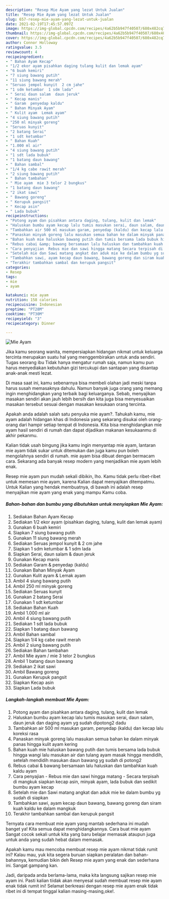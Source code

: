 ```yaml
---
description: "Resep Mie Ayam yang lezat Untuk Jualan"
title: "Resep Mie Ayam yang lezat Untuk Jualan"
slug: 657-resep-mie-ayam-yang-lezat-untuk-jualan
date: 2021-02-19T17:45:57.097Z
image: https://img-global.cpcdn.com/recipes/4a62b5b947f40507/680x482cq70/mie-ayam-foto-resep-utama.jpg
thumbnail: https://img-global.cpcdn.com/recipes/4a62b5b947f40507/680x482cq70/mie-ayam-foto-resep-utama.jpg
cover: https://img-global.cpcdn.com/recipes/4a62b5b947f40507/680x482cq70/mie-ayam-foto-resep-utama.jpg
author: Connor Holloway
ratingvalue: 3.5
reviewcount: 4
recipeingredient:
- " Bahan Ayam Kecap"
- "1/2 ekor ayam pisahkan daging tulang kulit dan lemak ayam"
- "6 buah kemiri"
- "7 siung bawang putih"
- "11 siung bawang merah"
- "Seruas jempol kunyit  2 cm jahe"
- "1 sdm ketumbar  1 sdm lada"
- " Serai daun salam  daun jeruk"
- " Kecap manis"
- " Garam  penyedap kaldu"
- " Bahan Minyak Ayam"
- " Kulit ayam  Lemak ayam"
- "4 siung bawang putih"
- "250 ml minyak goreng"
- "Seruas kunyit"
- "2 batang Serai"
- "1 sdt ketumbar"
- " Bahan Kuah"
- "1.000 ml air"
- "4 siung bawang putih"
- "1 sdt lada bubuk"
- "1 batang daun bawang"
- " Bahan sambal"
- "1/4 kg cabe rawit merah"
- "2 siung bawang putih"
- " Bahan tambahan"
- " Mie ayam  mie 3 telor 2 bungkus"
- "1 batang daun bawang"
- "2 ikat sawi"
- " Bawang goreng"
- " Kerupuk pangsit"
- " Kecap asin"
- " Lada bubuk"
recipeinstructions:
- "Potong ayam dan pisahkan antara daging, tulang, kulit dan lemak"
- "Haluskan bumbu ayam kecap lalu tumis masukan serai, daun salam, daun jeruk dan daging ayam yg sudah dipotong2 dadu"
- "Tambahkan air 500 ml masukan garam, penyedap (kaldu) dan kecap lalu koreksi rasa"
- "Panaskan minyak goreng lalu masukan semua bahan ke dalam minyak panas hingga kulit ayam kering"
- "Bahan kuah mie haluskan bawang putih dan tumis bersama lada bubuk hingga wangi lalu masukan air dan tulang ayam masak hingga mendidih, setelah mendidih masukan daun bawang yg sudah di potong2"
- "Rebus cabai &amp; bawang bersamaan lalu haluskan dan tambahkan kuah kaldu ayam"
- "Cara penyajian  Rebus mie dan sawi hingga matang Secara terpisah di mangkuk siapkan kecap asin, minyak ayam, lada bubuk dan sedikit bumbu ayam kecap"
- "Setelah mie dan Sawi matang angkat dan aduk mie ke dalam bumbu yg sudah di siapkan"
- "Tambahkan sawi, ayam kecap daun bawang, bawang goreng dan siram kuah kaldu ke dalam mangkuk"
- "Terakhir tambahkan sambal dan kerupuk pangsit"
categories:
- Resep
tags:
- mie
- ayam

katakunci: mie ayam 
nutrition: 158 calories
recipecuisine: Indonesian
preptime: "PT28M"
cooktime: "PT30M"
recipeyield: "3"
recipecategory: Dinner

---
```



![Mie Ayam](https://img-global.cpcdn.com/recipes/4a62b5b947f40507/680x482cq70/mie-ayam-foto-resep-utama.jpg)

Jika kamu seorang wanita, mempersiapkan hidangan nikmat untuk keluarga tercinta merupakan suatu hal yang menggembirakan untuk anda sendiri. Tugas seorang ibu Tidak hanya mengatur rumah saja, namun kamu pun harus menyediakan kebutuhan gizi tercukupi dan santapan yang disantap anak-anak mesti lezat.

Di masa  saat ini, kamu sebenarnya bisa membeli olahan jadi meski tanpa harus susah memasaknya dahulu. Namun banyak juga orang yang memang ingin menghidangkan yang terbaik bagi keluarganya. Sebab, menyajikan masakan sendiri akan jauh lebih bersih dan kita juga bisa menyesuaikan masakan tersebut sesuai dengan masakan kesukaan orang tercinta. 



Apakah anda adalah salah satu penyuka mie ayam?. Tahukah kamu, mie ayam adalah hidangan khas di Indonesia yang sekarang disukai oleh orang-orang dari hampir setiap tempat di Indonesia. Kita bisa menghidangkan mie ayam hasil sendiri di rumah dan dapat dijadikan makanan kesukaanmu di akhir pekanmu.

Kalian tidak usah bingung jika kamu ingin menyantap mie ayam, lantaran mie ayam tidak sukar untuk ditemukan dan juga kamu pun boleh mengolahnya sendiri di rumah. mie ayam bisa dibuat dengan bermacam cara. Sekarang ada banyak resep modern yang menjadikan mie ayam lebih enak.

Resep mie ayam pun mudah sekali dibikin, lho. Kamu tidak perlu ribet-ribet untuk memesan mie ayam, karena Kalian dapat menyajikan ditempatmu. Untuk Kalian yang hendak membuatnya, di bawah ini adalah resep menyajikan mie ayam yang enak yang mampu Kamu coba.

<!--inarticleads1-->

##### Bahan-bahan dan bumbu yang dibutuhkan untuk menyiapkan Mie Ayam:

1. Sediakan  Bahan Ayam Kecap
1. Sediakan 1/2 ekor ayam (pisahkan daging, tulang, kulit dan lemak ayam)
1. Gunakan 6 buah kemiri
1. Siapkan 7 siung bawang putih
1. Gunakan 11 siung bawang merah
1. Sediakan Seruas jempol kunyit &amp; 2 cm jahe
1. Siapkan 1 sdm ketumbar &amp; 1 sdm lada
1. Siapkan  Serai, daun salam &amp; daun jeruk
1. Gunakan  Kecap manis
1. Sediakan  Garam &amp; penyedap (kaldu)
1. Gunakan  Bahan Minyak Ayam
1. Gunakan  Kulit ayam &amp; Lemak ayam
1. Ambil 4 siung bawang putih
1. Ambil 250 ml minyak goreng
1. Sediakan Seruas kunyit
1. Gunakan 2 batang Serai
1. Gunakan 1 sdt ketumbar
1. Sediakan  Bahan Kuah
1. Ambil 1.000 ml air
1. Ambil 4 siung bawang putih
1. Sediakan 1 sdt lada bubuk
1. Siapkan 1 batang daun bawang
1. Ambil  Bahan sambal
1. Siapkan 1/4 kg cabe rawit merah
1. Ambil 2 siung bawang putih
1. Sediakan  Bahan tambahan
1. Ambil  Mie ayam / mie 3 telor 2 bungkus
1. Ambil 1 batang daun bawang
1. Sediakan 2 ikat sawi
1. Ambil  Bawang goreng
1. Gunakan  Kerupuk pangsit
1. Siapkan  Kecap asin
1. Siapkan  Lada bubuk




<!--inarticleads2-->

##### Langkah-langkah membuat Mie Ayam:

1. Potong ayam dan pisahkan antara daging, tulang, kulit dan lemak
1. Haluskan bumbu ayam kecap lalu tumis masukan serai, daun salam, daun jeruk dan daging ayam yg sudah dipotong2 dadu
1. Tambahkan air 500 ml masukan garam, penyedap (kaldu) dan kecap lalu koreksi rasa
1. Panaskan minyak goreng lalu masukan semua bahan ke dalam minyak panas hingga kulit ayam kering
1. Bahan kuah mie haluskan bawang putih dan tumis bersama lada bubuk hingga wangi lalu masukan air dan tulang ayam masak hingga mendidih, setelah mendidih masukan daun bawang yg sudah di potong2
1. Rebus cabai &amp; bawang bersamaan lalu haluskan dan tambahkan kuah kaldu ayam
1. Cara penyajian  - Rebus mie dan sawi hingga matang - Secara terpisah di mangkuk siapkan kecap asin, minyak ayam, lada bubuk dan sedikit bumbu ayam kecap
1. Setelah mie dan Sawi matang angkat dan aduk mie ke dalam bumbu yg sudah di siapkan
1. Tambahkan sawi, ayam kecap daun bawang, bawang goreng dan siram kuah kaldu ke dalam mangkuk
1. Terakhir tambahkan sambal dan kerupuk pangsit




Ternyata cara membuat mie ayam yang mantab sederhana ini mudah banget ya! Kita semua dapat menghidangkannya. Cara buat mie ayam Sangat cocok sekali untuk kita yang baru belajar memasak ataupun juga untuk anda yang sudah hebat dalam memasak.

Apakah kamu mau mencoba membuat resep mie ayam nikmat tidak rumit ini? Kalau mau, yuk kita segera buruan siapkan peralatan dan bahan-bahannya, kemudian bikin deh Resep mie ayam yang enak dan sederhana ini. Sangat gampang kan. 

Jadi, daripada anda berlama-lama, maka kita langsung sajikan resep mie ayam ini. Pasti kalian tiidak akan menyesal sudah membuat resep mie ayam enak tidak rumit ini! Selamat berkreasi dengan resep mie ayam enak tidak ribet ini di tempat tinggal kalian masing-masing,oke!.

